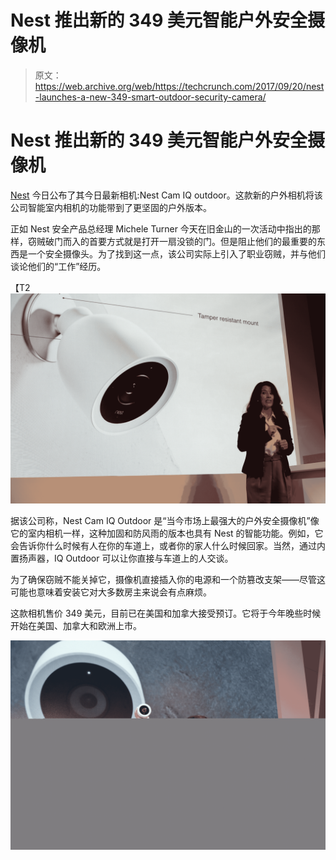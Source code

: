 # Nest 推出新的 349 美元智能户外安全摄像机 

> 原文：<https://web.archive.org/web/https://techcrunch.com/2017/09/20/nest-launches-a-new-349-smart-outdoor-security-camera/>

# Nest 推出新的 349 美元智能户外安全摄像机

[Nest](https://web.archive.org/web/20221207155821/https://nest.com/) 今日公布了其今日最新相机:Nest Cam IQ outdoor。这款新的户外相机将该公司智能室内相机的功能带到了更坚固的户外版本。

正如 Nest 安全产品总经理 Michele Turner 今天在旧金山的一次活动中指出的那样，窃贼破门而入的首要方式就是打开一扇没锁的门。但是阻止他们的最重要的东西是一个安全摄像头。为了找到这一点，该公司实际上引入了职业窃贼，并与他们谈论他们的“工作”经历。

【T2![](img/18f676ad18caea2a0b1c9ef2e00446dc.png)

据该公司称，Nest Cam IQ Outdoor 是“当今市场上最强大的户外安全摄像机”像它的室内相机一样，这种加固和防风雨的版本也具有 Nest 的智能功能。例如，它会告诉你什么时候有人在你的车道上，或者你的家人什么时候回家。当然，通过内置扬声器，IQ Outdoor 可以让你直接与车道上的人交谈。

为了确保窃贼不能关掉它，摄像机直接插入你的电源和一个防篡改支架——尽管这可能也意味着安装它对大多数房主来说会有点麻烦。

这款相机售价 349 美元，目前已在美国和加拿大接受预订。它将于今年晚些时候开始在美国、加拿大和欧洲上市。

 [![](img/07e48fad0ca792d641383b9cd80b9d2f.png)](https://web.archive.org/web/20221207155821/https://beta.techcrunch.com/wp-content/uploads/2017/09/dscf2665.jpg)